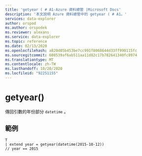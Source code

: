 ```yaml
---
title: 'getyear ( # A1-Azure 資料總管 |Microsoft Docs'
description: '本文說明 Azure 資料總管中的 getyear ( # A1。'
services: data-explorer
author: orspod
ms.author: orspodek
ms.reviewer: alexans
ms.service: data-explorer
ms.topic: reference
ms.date: 02/13/2020
ms.openlocfilehash: a820d05b453be7cc991f8068644d33ff990115fc
ms.sourcegitcommit: 608539af6ab511aa11d82c17b782641340fc8974
ms.translationtype: MT
ms.contentlocale: zh-TW
ms.lasthandoff: 10/20/2020
ms.locfileid: "92251155"
---
```

# <a name="getyear"></a>getyear()

傳回引數的年份部分 `datetime` 。

## <a name="example"></a>範例

```kusto
T
| extend year = getyear(datetime(2015-10-12))
// year == 2015
```